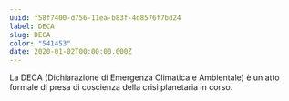 ```yaml
---
uuid: f58f7400-d756-11ea-b83f-4d8576f7bd24
label: DECA
slug: DECA
color: "541453"
date: 2020-01-02T00:00:00.000Z
---
```


La DECA (Dichiarazione di Emergenza Climatica e Ambientale) è un atto formale di presa di coscienza della crisi planetaria in corso.
